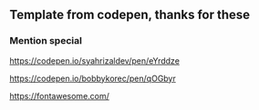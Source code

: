 ## Template from codepen, thanks for these

### Mention special

https://codepen.io/syahrizaldev/pen/eYrddze

https://codepen.io/bobbykorec/pen/qOGbyr

https://fontawesome.com/